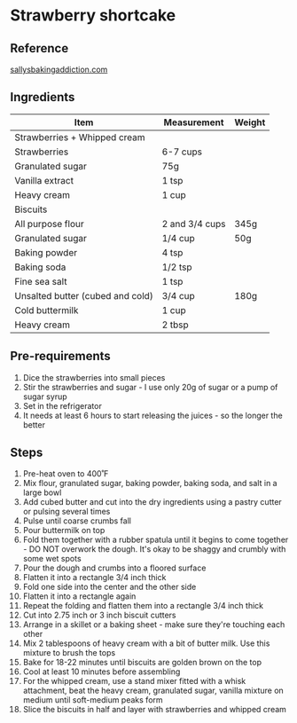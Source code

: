 # Strawberry shortcake

## Reference

[sallysbakingaddiction.com](https://sallysbakingaddiction.com/easy-homemade-strawberry-shortcake/)

## Ingredients

| Item | Measurement | Weight |
| --- | --- | --- |
| Strawberries + Whipped cream | | |
| Strawberries | 6-7 cups | |
| Granulated sugar | 75g | |
| Vanilla extract | 1 tsp | |
| Heavy cream | 1 cup | |
| Biscuits | | |
| All purpose flour | 2 and 3/4 cups | 345g |
| Granulated sugar | 1/4 cup | 50g |
| Baking powder | 4 tsp | |
| Baking soda | 1/2 tsp | |
| Fine sea salt | 1 tsp | |
| Unsalted butter (cubed and cold) | 3/4 cup | 180g |
| Cold buttermilk | 1 cup | |
| Heavy cream | 2 tbsp | |

## Pre-requirements

1. Dice the strawberries into small pieces
2. Stir the strawberries and sugar - I use only 20g of sugar or a pump of sugar syrup
3. Set in the refrigerator
4. It needs at least 6 hours to start releasing the juices - so the longer the better

## Steps

1. Pre-heat oven to 400˚F
2. Mix flour, granulated sugar, baking powder, baking soda, and salt in a large bowl
3. Add cubed butter and cut into the dry ingredients using a pastry cutter or pulsing several times
4. Pulse until coarse crumbs fall
5. Pour buttermilk on top
6. Fold them together with a rubber spatula until it begins to come together - DO NOT overwork the dough. It's okay to be shaggy and crumbly with some wet spots
7. Pour the dough and crumbs into a floored surface
8. Flatten it into a rectangle 3/4 inch thick
9. Fold one side into the center and the other side
10. Flatten it into a rectangle again
11. Repeat the folding and flatten them into a rectangle 3/4 inch thick
12. Cut into 2.75 inch or 3 inch biscuit cutters
13. Arrange in a skillet or a baking sheet - make sure they're touching each other
14. Mix 2 tablespoons of heavy cream with a bit of butter milk. Use this mixture to brush the tops
15. Bake for 18-22 minutes until biscuits are golden brown on the top
16. Cool at least 10 minutes before assembling
17. For the whipped cream, use a stand mixer fitted with a whisk attachment, beat the heavy cream, granulated sugar, vanilla mixture on medium until soft-medium peaks form
18. Slice the biscuits in half and layer with strawberries and whipped cream
